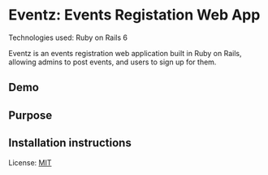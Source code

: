 # Eventz: Events Registation Web App
Technologies used: Ruby on Rails 6

Eventz is an events registration web application built in Ruby on Rails, allowing admins to post events, and users to sign up for them.

## Demo

## Purpose


## Installation instructions

License: [MIT](https://opensource.org/licenses/MIT)
